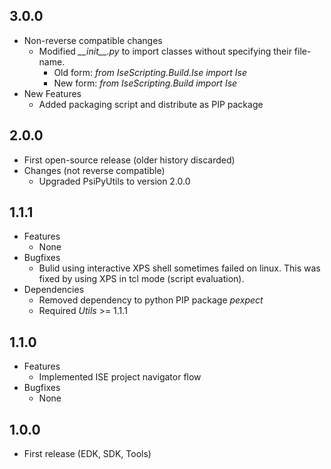 ## 3.0.0
* Non-reverse compatible changes
  * Modified *\_\_init\_\_.py* to import classes without specifying their file-name.
    * Old form: *from IseScripting.Build.Ise import Ise*
    * New form: *from IseScripting.Build import Ise*
* New Features
  * Added packaging script and distribute as PIP package

## 2.0.0
* First open-source release (older history discarded)
* Changes (not reverse compatible)
  * Upgraded PsiPyUtils to version 2.0.0

## 1.1.1
* Features
  * None
* Bugfixes
  * Bulid using interactive XPS shell sometimes failed on linux. This was fixed by using XPS in tcl mode (script evaluation).
* Dependencies
  * Removed dependency to python PIP package *pexpect*
  * Required *Utils* >= 1.1.1

## 1.1.0
* Features
  * Implemented ISE project navigator flow
* Bugfixes
  * None

## 1.0.0
* First release (EDK, SDK, Tools)